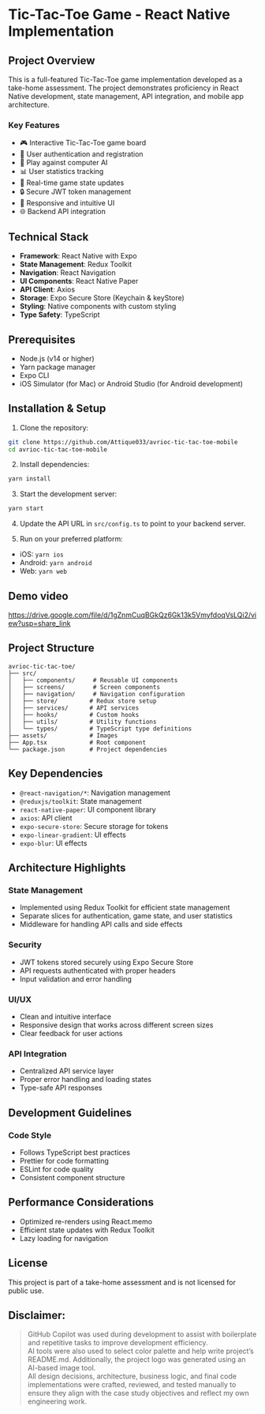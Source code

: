 # Tic-Tac-Toe Game - React Native Implementation

## Project Overview

This is a full-featured Tic-Tac-Toe game implementation developed as a take-home assessment. The project demonstrates
proficiency in React Native development, state management, API integration, and mobile app architecture.

### Key Features

- 🎮 Interactive Tic-Tac-Toe game board
- 👤 User authentication and registration
- 🤖 Play against computer AI
- 📊 User statistics tracking
- 🔄 Real-time game state updates
- 🔒 Secure JWT token management
- 📱 Responsive and intuitive UI
- 🌐 Backend API integration

## Technical Stack

- **Framework**: React Native with Expo
- **State Management**: Redux Toolkit
- **Navigation**: React Navigation
- **UI Components**: React Native Paper
- **API Client**: Axios
- **Storage**: Expo Secure Store (Keychain & keyStore)
- **Styling**: Native components with custom styling
- **Type Safety**: TypeScript

## Prerequisites

- Node.js (v14 or higher)
- Yarn package manager
- Expo CLI
- iOS Simulator (for Mac) or Android Studio (for Android development)

## Installation & Setup

1. Clone the repository:

```bash
git clone https://github.com/Attique033/avrioc-tic-tac-toe-mobile
cd avrioc-tic-tac-toe-mobile
```

2. Install dependencies:

```bash
yarn install
```

3. Start the development server:

```bash
yarn start
```

4. Update the API URL in `src/config.ts` to point to your backend server.


5. Run on your preferred platform:

- iOS: `yarn ios`
- Android: `yarn android`
- Web: `yarn web`

## Demo video

https://drive.google.com/file/d/1gZnmCuqBGkQz6Gk13k5VmyfdoqVsLQi2/view?usp=share_link

## Project Structure

```
avrioc-tic-tac-toe/
├── src/
│   ├── components/     # Reusable UI components
│   ├── screens/        # Screen components
│   ├── navigation/     # Navigation configuration
│   ├── store/         # Redux store setup
│   ├── services/      # API services
│   ├── hooks/         # Custom hooks
│   ├── utils/         # Utility functions
│   └── types/         # TypeScript type definitions
├── assets/            # Images
├── App.tsx            # Root component
└── package.json       # Project dependencies
```

## Key Dependencies

- `@react-navigation/*`: Navigation management
- `@reduxjs/toolkit`: State management
- `react-native-paper`: UI component library
- `axios`: API client
- `expo-secure-store`: Secure storage for tokens
- `expo-linear-gradient`: UI effects
- `expo-blur`: UI effects

## Architecture Highlights

### State Management

- Implemented using Redux Toolkit for efficient state management
- Separate slices for authentication, game state, and user statistics
- Middleware for handling API calls and side effects

### Security

- JWT tokens stored securely using Expo Secure Store
- API requests authenticated with proper headers
- Input validation and error handling

### UI/UX

- Clean and intuitive interface
- Responsive design that works across different screen sizes
- Clear feedback for user actions

### API Integration

- Centralized API service layer
- Proper error handling and loading states
- Type-safe API responses

## Development Guidelines

### Code Style

- Follows TypeScript best practices
- Prettier for code formatting
- ESLint for code quality
- Consistent component structure

## Performance Considerations

- Optimized re-renders using React.memo
- Efficient state updates with Redux Toolkit
- Lazy loading for navigation

## License

This project is part of a take-home assessment and is not licensed for public use.

## Disclaimer:

> GitHub Copilot was used during development to assist with boilerplate and repetitive tasks to improve development
> efficiency.\
> AI tools were also used to select color palette and help write project’s README.md.
> Additionally, the project logo was generated using an AI-based image tool.\
> All design decisions, architecture, business logic, and final code implementations were crafted, reviewed, and tested
> manually to ensure they align with the case study objectives and reflect my own engineering work.
